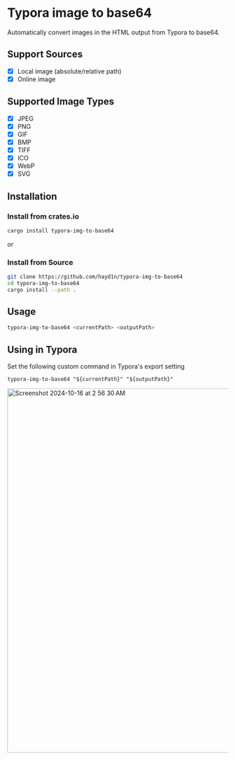 # Typora image to base64

Automatically convert images in the HTML output from Typora to base64.

## Support Sources

- [x] Local image (absolute/relative path)
- [x] Online image

## Supported Image Types

- [x] JPEG
- [x] PNG
- [x] GIF
- [x] BMP
- [x] TIFF
- [x] ICO
- [x] WebP
- [x] SVG

## Installation

### Install from crates.io

```bash
cargo install typora-img-to-base64
```

or

### Install from Source

```bash
git clone https://github.com/hayd1n/typora-img-to-base64
cd typora-img-to-base64
cargo install --path .
```

## Usage

```bash
typora-img-to-base64 <currentPath> <outputPath>
```

## Using in Typora

Set the following custom command in Typora's export setting

```
typora-img-to-base64 "${currentPath}" "${outputPath}"
```

<img width="832" alt="Screenshot 2024-10-16 at 2 56 30 AM" src="https://github.com/user-attachments/assets/408ea0c3-412d-4590-bd34-4206c1546220">
